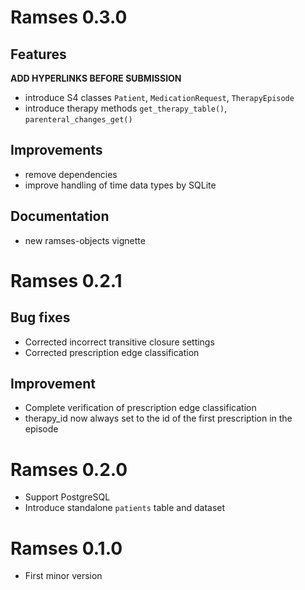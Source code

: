 
# Ramses 0.3.0

## Features

**ADD HYPERLINKS BEFORE SUBMISSION**

* introduce S4 classes `Patient`, `MedicationRequest`, `TherapyEpisode`
* introduce therapy methods `get_therapy_table()`, `parenteral_changes_get()`

## Improvements

* remove dependencies
* improve handling of time data types by SQLite

## Documentation

* new ramses-objects vignette

# Ramses 0.2.1

## Bug fixes

* Corrected incorrect transitive closure settings
* Corrected prescription edge classification

## Improvement

* Complete verification of prescription edge classification
* therapy_id now always set to the id of the first prescription in the episode

# Ramses 0.2.0

* Support PostgreSQL
* Introduce standalone `patients` table and dataset

# Ramses 0.1.0

* First minor version